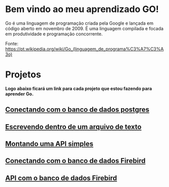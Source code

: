 
# Bem vindo ao meu aprendizado GO!

Go é uma linguagem de programação criada pela Google e lançada em código aberto em novembro de 2009. É uma linguagem compilada e focada em produtividade e programação concorrente. 

Fonte: https://pt.wikipedia.org/wiki/Go_(linguagem_de_programa%C3%A7%C3%A3o)

# Projetos

**Logo abaixo ficará um link para cada projeto que estou fazendo para aprender Go.**



## [Conectando com o banco de dados postgres](https://github.com/Dev-Anderson/golang/tree/main/go-postgres)


## [Escrevendo dentro de um arquivo de texto](https://github.com/Dev-Anderson/golang/tree/main/escrevendo-arquivo-de-texto)





## [Montando uma API simples](https://github.com/Dev-Anderson/golang/tree/main/api-sem-banco)



## [Conectando com o banco de dados Firebird](https://github.com/Dev-Anderson/golang/tree/main/go-firebird)



## [API com o banco de dados Firebird](https://github.com/Dev-Anderson/golang/tree/main/api-firebird)

